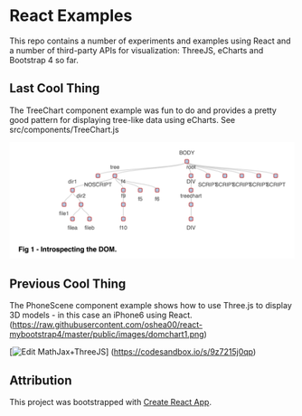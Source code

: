 # React Examples
This repo contains a number of experiments and examples using React and a number of third-party APIs for visualization: ThreeJS, eCharts and Bootstrap 4 so far.

## Last Cool Thing
The TreeChart component example was fun to do and provides a pretty good pattern for displaying tree-like data using eCharts. See src/components/TreeChart.js

![Example Tree Chart](https://raw.githubusercontent.com/oshea00/react-mybootstrap4/master/public/images/domchart1.png)

## Previous Cool Thing
The PhoneScene component example shows how to use Three.js to display 3D models - in this case an iPhone6 using React.
(https://raw.githubusercontent.com/oshea00/react-mybootstrap4/master/public/images/domchart1.png)

[![Edit MathJax+ThreeJS](https://codesandbox.io/static/img/play-codesandbox.svg)]
(https://codesandbox.io/s/9z7215j0qp)

## Attribution
This project was bootstrapped with [Create React App](https://github.com/facebookincubator/create-react-app).


